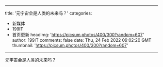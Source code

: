 
---
title: '元宇宙会是人类的未来吗？'
categories: 
 - 新媒体
 - 199IT
 - 首页更新
headimg: 'https://picsum.photos/400/300?random=607'
author: 199IT
comments: false
date: Thu, 24 Feb 2022 09:02:20 GMT
thumbnail: 'https://picsum.photos/400/300?random=607'
---

<div>   
元宇宙会是人类的未来吗？  
</div>
            